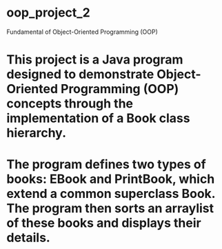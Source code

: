 # oop_project_2
 Fundamental of Object-Oriented Programming (OOP)
# This project is a Java program designed to demonstrate Object-Oriented Programming (OOP) concepts through the implementation of a Book class hierarchy.
# The program defines two types of books: EBook and PrintBook, which extend a common superclass Book. The program then sorts an arraylist of these books and displays their details.

